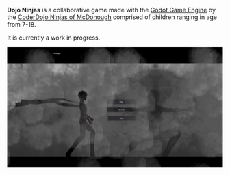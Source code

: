 **Dojo Ninjas** is a collaborative game made with the [Godot Game Engine](http://www.godotengine.org/projects/godot-engine) by the [CoderDojo Ninjas of McDonough](http://www.coderdojohenry.com) comprised of children ranging in age from 7-18. 

It is currently a work in progress. 

![](screenshot.png)
